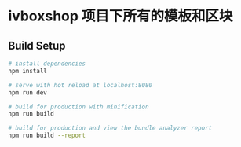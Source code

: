 # ivboxshop 项目下所有的模板和区块

## Build Setup
``` bash
# install dependencies
npm install 

# serve with hot reload at localhost:8080
npm run dev

# build for production with minification
npm run build

# build for production and view the bundle analyzer report
npm run build --report
```
